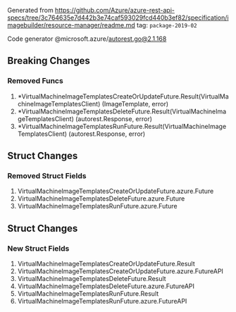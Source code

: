 Generated from https://github.com/Azure/azure-rest-api-specs/tree/3c764635e7d442b3e74caf593029fcd440b3ef82/specification/imagebuilder/resource-manager/readme.md tag: `package-2019-02`

Code generator @microsoft.azure/autorest.go@2.1.168

## Breaking Changes

### Removed Funcs

1. *VirtualMachineImageTemplatesCreateOrUpdateFuture.Result(VirtualMachineImageTemplatesClient) (ImageTemplate, error)
1. *VirtualMachineImageTemplatesDeleteFuture.Result(VirtualMachineImageTemplatesClient) (autorest.Response, error)
1. *VirtualMachineImageTemplatesRunFuture.Result(VirtualMachineImageTemplatesClient) (autorest.Response, error)

## Struct Changes

### Removed Struct Fields

1. VirtualMachineImageTemplatesCreateOrUpdateFuture.azure.Future
1. VirtualMachineImageTemplatesDeleteFuture.azure.Future
1. VirtualMachineImageTemplatesRunFuture.azure.Future

## Struct Changes

### New Struct Fields

1. VirtualMachineImageTemplatesCreateOrUpdateFuture.Result
1. VirtualMachineImageTemplatesCreateOrUpdateFuture.azure.FutureAPI
1. VirtualMachineImageTemplatesDeleteFuture.Result
1. VirtualMachineImageTemplatesDeleteFuture.azure.FutureAPI
1. VirtualMachineImageTemplatesRunFuture.Result
1. VirtualMachineImageTemplatesRunFuture.azure.FutureAPI
